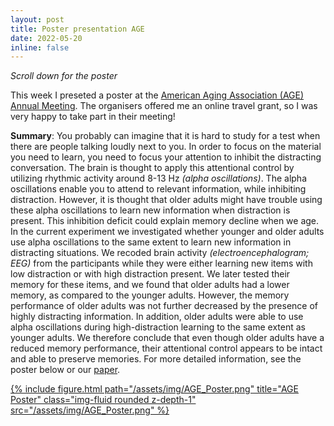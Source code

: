 ```yaml
---
layout: post
title: Poster presentation AGE
date: 2022-05-20
inline: false
---
```

<i>Scroll down for the poster</i>

This week I preseted a poster at the <a href="https://www.americanagingassociation.org/annual-meeting">American Aging Association (AGE) Annual Meeting</a>. The organisers offered me an online travel grant, so I was very happy to take part in their meeting!

<b>Summary</b>: You probably can imagine that it is hard to study for a test when there are people talking loudly next to you. In order to focus on the material you need to learn, you need to focus your attention to inhibit the distracting conversation. The brain is thought to apply this attentional control by utilizing rhythmic activity around 8-13 Hz <i>(alpha oscillations)</i>. The alpha oscillations enable you to attend to relevant information, while inhibiting distraction. However, it is thought that older adults might have trouble using these alpha oscillations to learn new information when distraction is present. This inhibition deficit could explain memory decline when we age. In the current experiment we investigated whether younger and older adults use alpha oscillations to the same extent to learn new information in distracting situations. We recoded brain activity <i>(electroencephalogram; EEG)</i> from the participants while they were either learning new items with low distraction or with high distraction present. We later tested their memory for these items, and we found that older adults had a lower memory, as compared to the younger adults. However, the memory performance of older adults was not further decreased by the presence of highly distracting information. In addition, older adults were able to use alpha oscillations during high-distraction learning to the same extent as younger adults. We therefore conclude that even though older adults have a reduced memory performance, their attentional control appears to be intact and able to preserve memories. For more detailed information, see the poster below or our <a href="https://doi.org/10.1111/ejn.15086">paper</a>.

<div class="row">
    <div class="col-sm mt-3 mt-md-0">
        <div><a href="/assets/img/AGE_Poster.png">
            {% include figure.html path="/assets/img/AGE_Poster.png" title="AGE Poster" class="img-fluid rounded z-depth-1" src="/assets/img/AGE_Poster.png" %}
        </a></div>
    </div>
</div>
